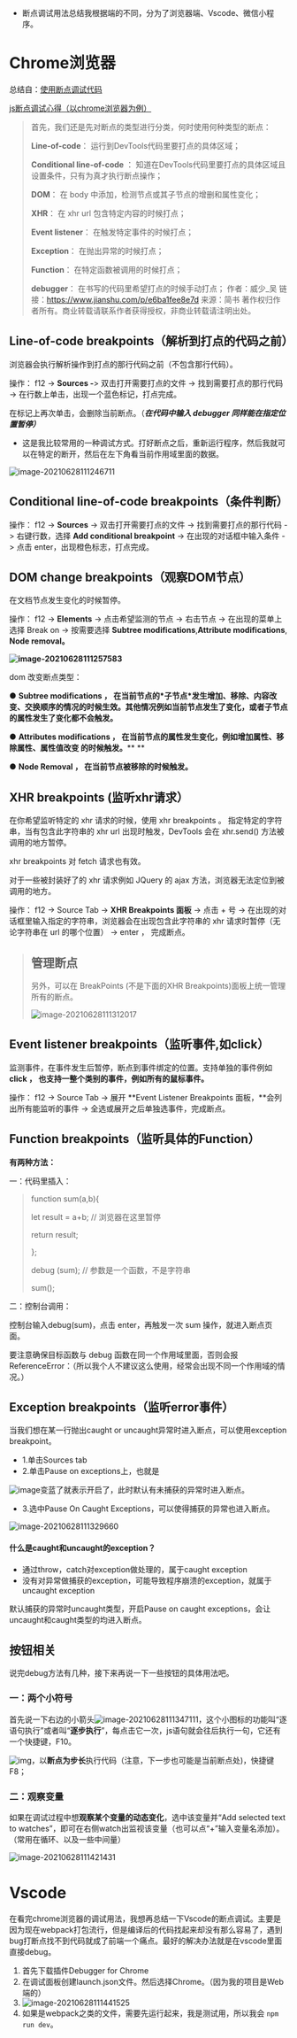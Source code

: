 - 断点调试用法总结我根据端的不同，分为了浏览器端、Vscode、微信小程序。



# Chrome浏览器

总结自：[使用断点调试代码](https://www.jianshu.com/p/e6ba1fee8e7d)

[js断点调试心得（以chrome浏览器为例）](https://segmentfault.com/a/1190000005113673)

> 首先，我们还是先对断点的类型进行分类，何时使用何种类型的断点：
>
> **Line-of-code**： 运行到DevTools代码里要打点的具体区域；
>
> **Conditional line-of-code** ： 知道在DevTools代码里要打点的具体区域且设置条件，只有为真才执行断点操作；
>
> **DOM**： 在 body 中添加，检测节点或其子节点的增删和属性变化；
>
> **XHR**： 在 xhr url 包含特定内容的时候打点；
>
> **Event listener**： 在触发特定事件的时候打点；
>
> **Exception**： 在抛出异常的时候打点；
>
> **Function**： 在特定函数被调用的时候打点；
>
> **debugger**： 在书写的代码里希望打点的时候手动打点；
> 作者：威少_吴
> 链接：https://www.jianshu.com/p/e6ba1fee8e7d
> 来源：简书
> 著作权归作者所有。商业转载请联系作者获得授权，非商业转载请注明出处。

## **Line-of-code breakpoints（解析到打点的代码之前）**

浏览器会执行解析操作到打点的那行代码之前（不包含那行代码）。

操作： f12 -> **Sources -**> 双击打开需要打点的文件 -> 找到需要打点的那行代码 -> 在行数上单击，出现一个蓝色标记，打点完成。

在标记上再次单击，会删除当前断点。（***在代码中输入 debugger 同样能在指定位置暂停）***

- 这是我比较常用的一种调试方式。打好断点之后，重新运行程序，然后我就可以在特定的断开，然后在左下角看当前作用域里面的数据。

![image-20210628111246711](C:\Users\wabicai\AppData\Roaming\Typora\typora-user-images\image-20210628111246711.png)

## **Conditional line-of-code breakpoints（条件判断）**

操作： f12 -> **Sources** -> 双击打开需要打点的文件 -> 找到需要打点的那行代码 -> 右键行数，选择 **Add conditional breakpoint** -> 在出现的对话框中输入条件 -> 点击 enter，出现橙色标志，打点完成。

## **DOM change breakpoints（观察DOM节点）**

在文档节点发生变化的时候暂停。

操作： f12 -> **Elements** -> 点击希望监测的节点 -> 右击节点 -> 在出现的菜单上选择 Break on -> 按需要选择 **Subtree modifications**,**Attribute modifications**, **Node removal。**

**![image-20210628111257583](C:\Users\wabicai\AppData\Roaming\Typora\typora-user-images\image-20210628111257583.png)**

dom 改变断点类型：

  ●  **Subtree modifications ， 在当前节点的\*子节点\*发生增加、移除、内容改变、交换顺序的情况的时候生效。其他情况例如当前节点发生了变化，或者子节点的属性发生了变化都不会触发。**

  ●  **Attributes modifications ， 在当前节点的属性发生变化，例如增加属性、移除属性、属性值改变 的时候触发。****
**

  ●  **Node Removal ， 在当前节点被移除的时候触发。**

## **XHR breakpoints (监听xhr请求）**

在你希望监听特定的 xhr 请求的时候，使用 xhr breakpoints 。 指定特定的字符串，当有包含此字符串的 xhr url 出现时触发，DevTools 会在 xhr.send() 方法被调用的地方暂停。

xhr breakpoints 对 fetch 请求也有效。

对于一些被封装好了的 xhr 请求例如 JQuery 的 ajax 方法，浏览器无法定位到被调用的地方。

操作： f12 -> Source Tab -> **XHR Breakpoints 面板** -> 点击 + 号 -> 在出现的对话框里输入指定的字符串，浏览器会在出现包含此字符串的 xhr 请求时暂停（无论字符串在 url 的哪个位置） -> enter ， 完成断点。

> ## 管理断点
>
> 另外，可以在 BreakPoints (不是下面的XHR Breakpoints)面板上统一管理所有的断点。
>
> ![image-20210628111312017](C:\Users\wabicai\AppData\Roaming\Typora\typora-user-images\image-20210628111312017.png)

## **Event listener breakpoints（监听事件,如click）**

监测事件，在事件发生后暂停，断点到事件绑定的位置。支持单独的事件例如 **click ， 也支持一整个类别的事件，例如所有的鼠标事件。**

操作： f12 -> Source Tab -> 展开 **Event Listener Breakpoints 面板，**会列出所有能监听的事件 -> 全选或展开之后单独选事件，完成断点。



## **Function breakpoints（监听具体的Function）**

**有两种方法：**

一：代码里插入：

> function sum(a,b){
>
>   let result = a+b; // 浏览器在这里暂停
>
>   return result;
>
> };
>
> debug (sum); // 参数是一个函数，不是字符串
>
> sum();

二：控制台调用：

控制台输入debug(sum)，点击 enter，再触发一次 sum 操作，就进入断点页面。

要注意确保目标函数与 debug 函数在同一个作用域里面，否则会报 ReferenceError：（所以我个人不建议这么使用，经常会出现不同一个作用域的情况。）

## **Exception breakpoints（监听error事件）**

当我们想在某一行抛出caught or uncaught异常时进入断点，可以使用exception breakpoint。

- 1.单击Sources tab
- 2.单击Pause on exceptions上，也就是

![image](https://segmentfault.com/img/remote/1460000016671722)变蓝了就表示开启了，此时默认有未捕获的异常时进入断点。

- 3.选中Pause On Caught Exceptions，可以使得捕获的异常也进入断点。

![image-20210628111329660](C:\Users\wabicai\AppData\Roaming\Typora\typora-user-images\image-20210628111329660.png)

#### 什么是caught和uncaught的exception？

- 通过throw，catch对exception做处理的，属于caught exception
- 没有对异常做捕获的exception，可能导致程序崩溃的exception，就属于uncaught exception

默认捕获的异常时uncaught类型，开启Pause on caught exceptions，会让uncaught和caught类型的均进入断点。

## **按钮相关**

说完debug方法有几种，接下来再说一下一些按钮的具体用法吧。

### 一：两个小符号

首先说一下右边的小箭头![image-20210628111347111](C:\Users\wabicai\AppData\Roaming\Typora\typora-user-images\image-20210628111347111.png)，这个小图标的功能叫“逐语句执行”或者叫“**逐步执行**”，每点击它一次，js语句就会往后执行一句，它还有一个快捷键，F10。

![img](https://img-blog.csdn.net/20180420164826885?watermark/2/text/aHR0cHM6Ly9ibG9nLmNzZG4ubmV0L3poYW9qdW5qaWVfZHJlYW0=/font/5a6L5L2T/fontsize/400/fill/I0JBQkFCMA==/dissolve/70)，以**断点为步长**执行代码（注意，下一步也可能是当前断点处)，快捷键F8；

### 二：观察变量

如果在调试过程中想**观察某个变量的动态变化**，选中该变量并“Add selected text to watches”，即可在右侧watch出监视该变量（也可以点“+”输入变量名添加）。（常用在循环、以及一些中间量）

![image-20210628111421431](C:\Users\wabicai\AppData\Roaming\Typora\typora-user-images\image-20210628111421431.png)



# Vscode

在看完chrome浏览器的调试用法，我想再总结一下Vscode的断点调试。主要是因为现在webpack打包流行，但是编译后的代码找起来却没有那么容易了，遇到bug打断点找不到代码就成了前端一个痛点。最好的解决办法就是在vscode里面直接debug。

1. 首先下载插件Debugger for Chrome
2. 在调试面板创建launch.json文件。然后选择Chrome。（因为我的项目是Web端的）
3. ![image-20210628111441525](C:\Users\wabicai\AppData\Roaming\Typora\typora-user-images\image-20210628111441525.png)
4. 如果是webpack之类的文件，需要先运行起来，我是测试用，所以我会 ```npm run dev```。